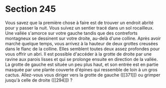# Section 245

Vous savez que la première chose à faire est de trouver un endroit abrité pour y passer la nuit. Vous suivez un sentier tracé dans un sol rocailleux. Une vallée s'amorce sur votre gauche tandis que des contreforts montagneux se dessinent sur votre droite, au-delà d'une colline. Après avoir marché quelque temps, vous arrivez à la hauteur de deux grottes creusées dans le flanc de la colline. Elles semblent toutes deux assez profondes pour vous offrir un abri. Il est possible d'accéder à la grotte de droite par une ravine aux parois lisses et qui se prolonge ensuite en direction de la vallée. La grotte de gauche est située un peu plus haut, et son entrée est en partie masquée par une plante couverte d'épines qui ressemble de loin à un gros cactus. Allez-vous vous diriger vers la grotte de gauche ([[371]]) ou grimper jusqu'à celle de droite ([[294]]) ?
